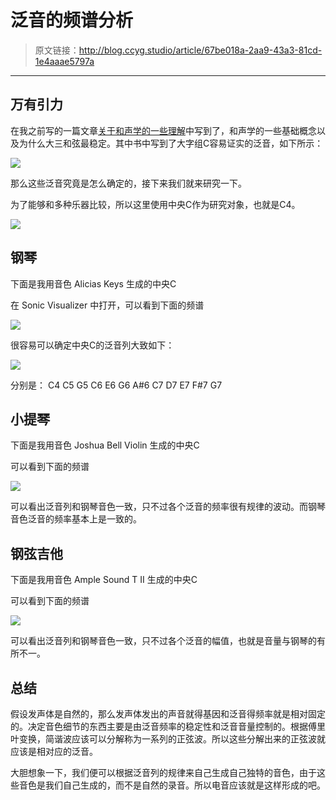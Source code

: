 # 泛音的频谱分析

[annotation]: <id> (67be018a-2aa9-43a3-81cd-1e4aaae5797a)
[annotation]: <status> (protect)
[annotation]: <create_time> (2019-05-14 14:36:58)
[annotation]: <category> (音乐的迷思)
[annotation]: <comments> (false)

> 原文链接：<http://blog.ccyg.studio/article/67be018a-2aa9-43a3-81cd-1e4aaae5797a>

---

## 万有引力

在我之前写的一篇文章[关于和声学的一些理解](/article/e0b15173-dd51-4040-b119-fff18ed1d168)中写到了，和声学的一些基础概念以及为什么大三和弦最稳定。其中书中写到了大字组C容易证实的泛音，如下所示：

![](http://pqs8hg59d.bkt.clouddn.com/%E5%85%B3%E4%BA%8E%E5%92%8C%E5%A3%B0%E5%AD%A6%E7%9A%84%E4%B8%80%E4%BA%9B%E7%90%86%E8%A7%A3-2.svg)

那么这些泛音究竟是怎么确定的，接下来我们就来研究一下。

为了能够和多种乐器比较，所以这里使用中央C作为研究对象，也就是C4。

![](http://pqs8hg59d.bkt.clouddn.com/%E6%B3%9B%E9%9F%B3%E7%9A%84%E9%A2%91%E8%B0%B1%E5%88%86%E6%9E%90-1.svg)

## 钢琴

下面是我用音色 Alicias Keys 生成的中央C

<div class='ui jplayer audio' data-url='http://pqs8hg59d.bkt.clouddn.com/%E6%B3%9B%E9%9F%B3%E7%9A%84%E9%A2%91%E8%B0%B1%E5%88%86%E6%9E%90-piano.mp3' format='mp3'></div>

在 Sonic Visualizer 中打开，可以看到下面的频谱

![](http://pqs8hg59d.bkt.clouddn.com/%E6%B3%9B%E9%9F%B3%E7%9A%84%E9%A2%91%E8%B0%B1%E5%88%86%E6%9E%90-2.jpg)

很容易可以确定中央C的泛音列大致如下：

![](http://pqs8hg59d.bkt.clouddn.com/%E6%B3%9B%E9%9F%B3%E7%9A%84%E9%A2%91%E8%B0%B1%E5%88%86%E6%9E%90-piano.svg)

分别是： C4 C5 G5 C6 E6 G6 A#6 C7 D7 E7 F#7 G7

## 小提琴

下面是我用音色 Joshua Bell Violin 生成的中央C

<div class='ui jplayer audio' data-url='http://pqs8hg59d.bkt.clouddn.com/%E6%B3%9B%E9%9F%B3%E7%9A%84%E9%A2%91%E8%B0%B1%E5%88%86%E6%9E%90-violin.mp3' format='mp3'></div>

可以看到下面的频谱

![](http://pqs8hg59d.bkt.clouddn.com/%E6%B3%9B%E9%9F%B3%E7%9A%84%E9%A2%91%E8%B0%B1%E5%88%86%E6%9E%90-violin.jpg)

可以看出泛音列和钢琴音色一致，只不过各个泛音的频率很有规律的波动。而钢琴音色泛音的频率基本上是一致的。

## 钢弦吉他

下面是我用音色 Ample Sound T II 生成的中央C

<div class='ui jplayer audio' data-url='http://pqs8hg59d.bkt.clouddn.com/%E6%B3%9B%E9%9F%B3%E7%9A%84%E9%A2%91%E8%B0%B1%E5%88%86%E6%9E%90-guitar.mp3' format='mp3'></div>

可以看到下面的频谱

![](http://pqs8hg59d.bkt.clouddn.com/%E6%B3%9B%E9%9F%B3%E7%9A%84%E9%A2%91%E8%B0%B1%E5%88%86%E6%9E%90-guitar.jpg)

可以看出泛音列和钢琴音色一致，只不过各个泛音的幅值，也就是音量与钢琴的有所不一。

## 总结

假设发声体是自然的，那么发声体发出的声音就得基因和泛音得频率就是相对固定的。决定音色细节的东西主要是由泛音频率的稳定性和泛音音量控制的。根据傅里叶变换，简谐波应该可以分解称为一系列的正弦波。所以这些分解出来的正弦波就应该是相对应的泛音。

大胆想象一下，我们便可以根据泛音列的规律来自己生成自己独特的音色，由于这些音色是我们自己生成的，而不是自然的录音。所以电音应该就是这样形成的吧。
